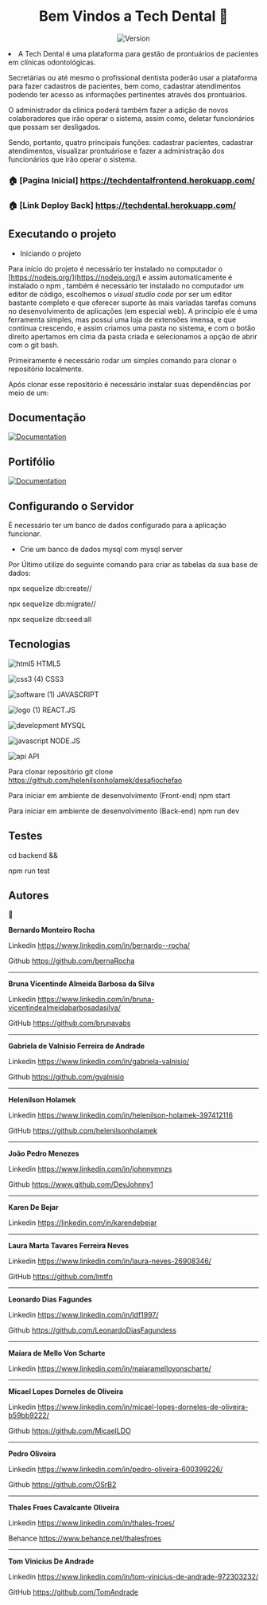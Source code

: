 <h1 align="center">Bem Vindos a Tech Dental 👋</h1>
<p align="center">
  <img alt="Version" src="https://img.shields.io/badge/version-1.0.0-blue.svg?cacheSeconds=2592000"/>
</p


-  A Tech Dental é uma plataforma para gestão de prontuários de pacientes em clínicas odontológicas.

Secretárias ou até mesmo o profissional dentista poderão usar a plataforma para fazer cadastros de pacientes, bem como, cadastrar atendimentos podendo ter acesso as informações pertinentes através dos prontuários.

O administrador da clínica poderá também fazer a adição de novos colaboradores que irão operar o sistema, assim como, deletar funcionários que possam ser desligados. 

Sendo, portanto, quatro principais funções: cadastrar pacientes, cadastrar atendimentos, visualizar prontuáriose e fazer a administração dos funcionários que irão operar o sistema.

### 🏠 [Pagina Inicial] https://techdentalfrontend.herokuapp.com/

### 🏠 [Link Deploy Back] https://techdental.herokuapp.com/

## Executando o projeto

-  Iniciando o projeto

Para início  do projeto é necessário ter instalado no computador o [https://nodejs.org/](https://nodejs.org/) e assim automaticamente é instalado o npm , também é necessário ter instalado no computador um editor de código, escolhemos o *visual studio code* por ser um editor bastante completo e que oferecer suporte às mais variadas tarefas comuns no desenvolvimento de aplicações (em especial web). A princípio ele é uma ferramenta simples, mas possui uma loja de extensões imensa, e que continua crescendo, e assim criamos uma pasta no sistema, e com o botão direito apertamos em cima da pasta criada e selecionamos a opção de abrir com o git bash.

Primeiramente é necessário rodar um simples comando para clonar o repositório localmente.

Após clonar esse repositório é necessário instalar suas dependências por meio de um:

## Documentação

<a href="https://documenter.getpostman.com/view/21580193/UzJLQH8w" target="_blank">
    <img alt="Documentation" src="https://img.shields.io/badge/documentation-yes-brightgreen.svg" src="https://documenter.getpostman.com/view/21580193/UzJLQH8w"/>
  </a>

## Portifólio

<a href="https://luck-split-271.notion.site/Tech-Dental-046a745b805a4404bf1f955afdcdfda8" target="_blank">
    <img alt="Documentation" src="https://img.shields.io/badge/documentation-yes-brightgreen.svg" src="https://documenter.getpostman.com/view/21580193/UzJLQH8w"/>
  </a>
  
## Configurando o Servidor

É necessário ter um banco de dados configurado para a aplicação funcionar.

- Crie um banco de dados mysql com mysql server

Por Último utilize do seguinte comando para criar as tabelas da sua base de dados: 

npx sequelize db:create//

npx sequelize db:migrate//

npx sequelize db:seed:all

## Tecnologias

![html5](https://user-images.githubusercontent.com/102561398/178084968-81c1e3f3-e1de-4862-9402-c77d064238a5.png)
 HTML5

![css3 (4)](https://user-images.githubusercontent.com/102561398/178085155-f8cdc1fc-9f0c-4f47-856b-708c73bc072e.png)
CSS3


![software (1)](https://user-images.githubusercontent.com/102561398/178084981-ecde5b25-e2ff-43ff-9402-175ae019eb5e.png) JAVASCRIPT


![logo (1)](https://user-images.githubusercontent.com/102561398/178084984-478e140b-b97d-404c-8059-4f96938a8842.png) REACT.JS


![development](https://user-images.githubusercontent.com/102561398/178085003-7649af97-29ea-4b25-8c46-9a6fbae05508.png) MYSQL


![javascript](https://user-images.githubusercontent.com/102561398/178085006-88f09032-db8d-4398-a75f-30d53c8ad5fc.png) NODE.JS


![api](https://user-images.githubusercontent.com/102561398/178085010-e8e79446-b112-40c0-a225-43cb99aaecfe.png) API


Para clonar repositório
git clone https://github.com/helenilsonholamek/desafiochefao

Para iniciar em ambiente de desenvolvimento (Front-end)
npm start

Para iniciar em ambiente de desenvolvimento (Back-end)
npm run dev

## Testes

cd backend &&

npm run test

## Autores

👤

**Bernardo Monteiro Rocha**

Linkedin https://www.linkedin.com/in/bernardo--rocha/

Github https://github.com/bernaRocha
________________________________________________________________________________________________________________________________________________________

**Bruna Vicentinde Almeida Barbosa da Silva**

Linkedin https://www.linkedin.com/in/bruna-vicentindealmeidabarbosadasilva/

GitHub https://github.com/brunavabs
___________________________________________________________________________

**Gabriela de Valnisio Ferreira de Andrade**

Linkedin https://www.linkedin.com/in/gabriela-valnisio/

Github https://github.com/gvalnisio
__________________________________________________________________________

**Helenilson Holamek** 

Linkedin https://www.linkedin.com/in/helenilson-holamek-397412116

GitHub https://github.com/helenilsonholamek
__________________________________________________________________________

**João Pedro Menezes**

Linkedin https://www.linkedin.com/in/johnnymnzs

Github https://www.github.com/DevJohnny1
__________________________________________________________________________

**Karen De Bejar**

Linkedin https://linkedin.com/in/karendebejar
__________________________________________________________________________

**Laura Marta Tavares Ferreira Neves**

Linkedin https://www.linkedin.com/in/laura-neves-26908346/

GitHub https://github.com/lmtfn
__________________________________________________________________________

**Leonardo Dias Fagundes**

Linkedin https://www.linkedin.com/in/ldf1997/

Github https://github.com/LeonardoDiasFagundess
__________________________________________________________________________

**Maiara de Mello Von Scharte**

Linkedin https://www.linkedin.com/in/maiaramellovonscharte/
__________________________________________________________________________

**Micael Lopes Dorneles de Oliveira**

Linkedin https://www.linkedin.com/in/micael-lopes-dorneles-de-oliveira-b59bb9222/

Github https://github.com/MicaelLDO
__________________________________________________________________________

**Pedro Oliveira**

Linkedin https://www.linkedin.com/in/pedro-oliveira-600399226/

Github https://github.com/OSrB2
_____________________________________________________________________________________

**Thales Froes Cavalcante Oliveira**

Linkedin https://www.linkedin.com/in/thales-froes/

Behance https://www.behance.net/thalesfroes
_______________________________________________________________________________________________

**Tom Vinicius De Andrade**

Linkedin https://www.linkedin.com/in/tom-vinicius-de-andrade-972303232/

GitHub https://github.com/TomAndrade

